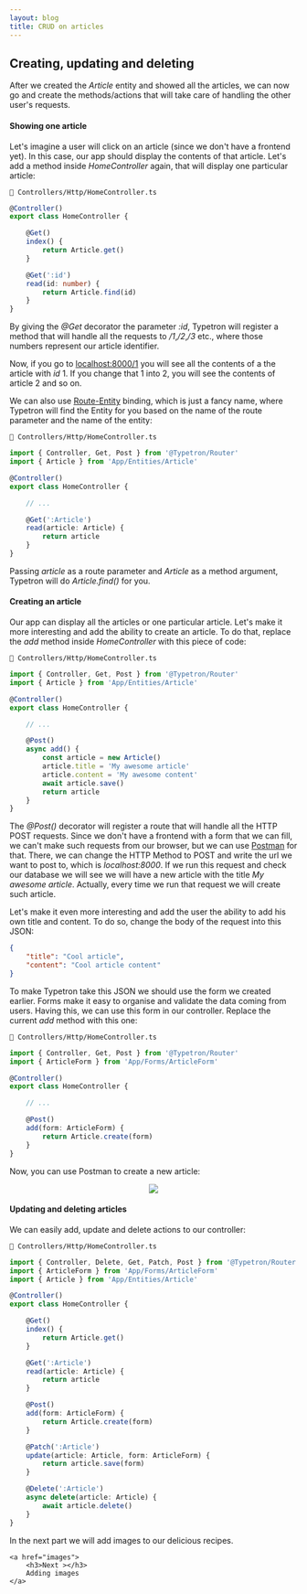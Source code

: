 ```yaml
---
layout: blog
title: CRUD on articles
---
```


## Creating, updating and deleting

After we created the _Article_ entity and showed all the articles, we can now go and create the methods/actions that 
will take care of handling the other user's requests. 

#### Showing one article

Let's imagine a user will click on an article (since we don't have a frontend yet). In this case, our app
should display the contents of that article. Let's add a method inside _HomeController_ again, that will 
display one particular article:
   
```file-path
📁 Controllers/Http/HomeController.ts
```
```ts
@Controller()
export class HomeController {

    @Get()
    index() {
        return Article.get()
    }

    @Get(':id')
    read(id: number) {
        return Article.find(id)
    }
}
```

By giving the _@Get_ decorator the parameter _:id_, Typetron will register a method that will handle all the
requests to _/1_,_/2_,_/3_ etc., where those numbers represent our article identifier.

Now, if you go to [localhost:8000/1](http://localhost:8000/1) you will see all the contents of a the article with 
_id_ 1. If you change that 1 into 2, you will see the contents of article 2 and so on.

We can also use [Route-Entity](/docs/controllers#route-entity-binfing) binding, which is just a fancy name, where Typetron will find the Entity for you based 
on the name of the route parameter and the name of the entity:

```file-path
📁 Controllers/Http/HomeController.ts
```
```ts
import { Controller, Get, Post } from '@Typetron/Router'
import { Article } from 'App/Entities/Article'

@Controller()
export class HomeController {

    // ...

    @Get(':Article')
    read(article: Article) {
        return article
    }
}
```

Passing _article_ as a route parameter and _Article_ as a method argument, Typetron will do _Article.find()_ for you. 

#### Creating an article

Our app can display all the articles or one particular article. Let's make it more interesting and add the 
ability to create an article. To do that, replace the _add_ method inside _HomeController_ with this piece of code:

```file-path
📁 Controllers/Http/HomeController.ts
```
```ts
import { Controller, Get, Post } from '@Typetron/Router'
import { Article } from 'App/Entities/Article'

@Controller()
export class HomeController {

    // ...

    @Post()
    async add() {
        const article = new Article()
        article.title = 'My awesome article'
        article.content = 'My awesome content'
        await article.save()
        return article
    }
}
```

The _@Post()_ decorator will register a route that will handle all the HTTP POST requests.
Since we don't have a frontend with a form that we can fill, we can't make such requests from our browser, but we can 
use [Postman](https://www.getpostman.com/) for that. There, we can change the HTTP Method to POST and write the url 
we want to post to, which is _localhost:8000_. If we run this request and check our database we will see we 
will have a new article with the title _My awesome article_. Actually, every time we run that request we will create
such article. 

Let's make it even more interesting and add the user the ability to add his own title and content. To do so,
change the body of the request into this JSON:
```json
{
    "title": "Cool article",
    "content": "Cool article content"
}
```

To make Typetron take this JSON we should use the form we created earlier. Forms make it easy to organise and validate
the data coming from users. Having this, we can use this form in our controller. Replace the current _add_ method with
this one:

```file-path
📁 Controllers/Http/HomeController.ts
```
```ts
import { Controller, Get, Post } from '@Typetron/Router'
import { ArticleForm } from 'App/Forms/ArticleForm'

@Controller()
export class HomeController {

    // ...

    @Post()
    add(form: ArticleForm) {
        return Article.create(form)
    }
}
```
Now, you can use Postman to create a new article:

<p align="center" class="window">
  <img src="/images/tutorials/blog/new-article.jpg" />
</p> 

#### Updating and deleting articles

We can easily add, update and delete actions to our controller:

```file-path
📁 Controllers/Http/HomeController.ts
```
```ts
import { Controller, Delete, Get, Patch, Post } from '@Typetron/Router'
import { ArticleForm } from 'App/Forms/ArticleForm'
import { Article } from 'App/Entities/Article'

@Controller()
export class HomeController {

    @Get()
    index() {
        return Article.get()
    }

    @Get(':Article')
    read(article: Article) {
        return article
    }

    @Post()
    add(form: ArticleForm) {
        return Article.create(form)
    }

    @Patch(':Article')
    update(article: Article, form: ArticleForm) {
        return article.save(form)
    }

    @Delete(':Article')
    async delete(article: Article) {
        await article.delete()
    }
}

```


<div class="tutorial-next-page">
    In the next part we will add images to our delicious recipes.
    
    <a href="images">
        <h3>Next ></h3>
        Adding images
    </a>
</div>
